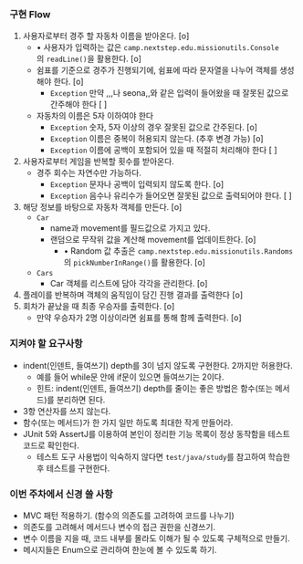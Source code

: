 ### 구현 Flow

1. 사용자로부터 경주 할 자동차 이름을 받아온다. [o]
   - • 사용자가 입력하는 값은 `camp.nextstep.edu.missionutils.Console`의 `readLine()`을 활용한다. [o]
   - 쉼표를 기준으로 경주가 진행되기에, 쉼표에 따라 문자열을 나누어 객체를 생성해야 한다. [o]
     - `Exception` 만약 ,,,나 seona,,와 같은 입력이 들어왔을 때 잘못된 값으로 간주해야 한다 [ ]
   - 자동차의 이름은 5자 이하여야 한다
     - `Exception` 숫자, 5자 이상의 경우 잘못된 값으로 간주된다. [o]
     - `Exception` 이름은 중복이 허용되지 않는다. (추후 변경 가능) [o]
     - `Exception` 이름에 공백이 포함되어 있을 때 적절히 처리해야 한다 [ ]
2. 사용자로부터 게임을 반복할 횟수를 받아온다.
   - 경주 회수는 자연수만 가능하다.
     - `Exception` 문자나 공백이 입력되지 않도록 한다. [o]
     - `Exception` 음수나 유리수가 들어오면 잘못된 값으로 출력되어야 한다. [ ]
3. 해당 정보를 바탕으로 자동차 객체를 만든다. [o]
    - `Car`
        - name과 movement를 필드값으로 가지고 있다.
        - 랜덤으로 무작위 값을 계산해 movement를 업데이트한다. [o]
            - • Random 값 추출은 `camp.nextstep.edu.missionutils.Randoms`의 `pickNumberInRange()`를 활용한다. [o]
    - `Cars`
        - Car 객체를 리스트에 담아 각각을 관리한다. [o]
4. 플레이를 반복하며 객체의 움직임이 담긴 진행 결과를 출력한다 [o]
5. 회차가 끝났을 때 최종 우승자를 출력한다. [o]
    - 만약 우승자가 2명 이상이라면 쉼표를 통해 함께 출력한다. [o]

### 지켜야 할 요구사항

- indent(인덴트, 들여쓰기) depth를 3이 넘지 않도록 구현한다. 2까지만 허용한다.
    - 예를 들어 while문 안에 if문이 있으면 들여쓰기는 2이다.
    - 힌트: indent(인덴트, 들여쓰기) depth를 줄이는 좋은 방법은 함수(또는 메서드)를 분리하면 된다.
- 3항 연산자를 쓰지 않는다.
- 함수(또는 메서드)가 한 가지 일만 하도록 최대한 작게 만들어라.
- JUnit 5와 AssertJ를 이용하여 본인이 정리한 기능 목록이 정상 동작함을 테스트 코드로 확인한다.
    - 테스트 도구 사용법이 익숙하지 않다면 `test/java/study`를 참고하여 학습한 후 테스트를 구현한다.

### 이번 주차에서 신경 쓸 사항

- MVC 패턴 적용하기. (함수의 의존도를 고려하여 코드를 나누기)
- 의존도를 고려해서 메서드나 변수의 접근 권한을 신경쓰기.
- 변수 이름을 지을 때, 코드 내부를 몰라도 이해가 될 수 있도록 구체적으로 만들기.
- 메시지들은 Enum으로 관리하여 한눈에 볼 수 있도록 하기.